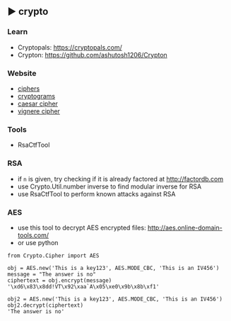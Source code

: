 ## ► crypto

### Learn
- Cryptopals: <https://cryptopals.com/>
- Crypton: <https://github.com/ashutosh1206/Crypton>

### Website
- [ciphers](https://www.dcode.fr)
- [cryptograms](https://quipqiup.com/)
- [caesar cipher](http://rot13.com)
- [vignere cipher](https://www.mygeocachingprofile.com/codebreaker.vigenerecipher.aspx)

### Tools
- RsaCtfTool

### RSA
- if ```n``` is given, try checking if it is already factored at http://factordb.com
- use Crypto.Util.number inverse to find modular inverse for RSA
- use RsaCtfTool to perform known attacks against RSA

### AES
- use this tool to decrypt AES encrypted files: http://aes.online-domain-tools.com/
- or use python
```
from Crypto.Cipher import AES

obj = AES.new('This is a key123', AES.MODE_CBC, 'This is an IV456')
message = "The answer is no"
ciphertext = obj.encrypt(message)
'\xd6\x83\x8dd!VT\x92\xaa`A\x05\xe0\x9b\x8b\xf1'

obj2 = AES.new('This is a key123', AES.MODE_CBC, 'This is an IV456')
obj2.decrypt(ciphertext)
'The answer is no'
```
